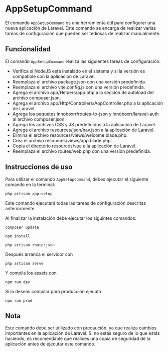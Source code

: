 # AppSetupCommand

El comando `AppSetupCommand` es una herramienta útil para configurar una nueva aplicación de Laravel. Este comando se encarga de realizar varias tareas de configuración que pueden ser tediosas de realizar manualmente.

## Funcionalidad

El comando `AppSetupCommand` realiza las siguientes tareas de configuración:

 - Verifica si NodeJS está instalado en el sistema y si la versión es compatible con la aplicación de Laravel.
 - Reemplaza el archivo package.json con una versión predefinida.
 - Reemplaza el archivo vite.config.js con una versión predefinida.
 - Agrega el archivo app/Helpers/app.php a la sección de autoload del archivo composer.json.
 - Agrega el archivo app/Http/Controllers/AppController.php a la aplicación de Laravel.
 - Agrega los paquetes innoboxrr/routes-to-json y innoboxrr/laravel-auth al archivo composer.json.
 - Agrega los archivos CSS y JS predefinidos a la aplicación de Laravel.
 - Agrega el archivo resources/json/nav.json a la aplicación de Laravel.
 - Elimina el archivo resources/views/welcome.blade.php.
 - Crea el archivo resources/views/app.blade.php.
 - Copia el directorio resources/vue a la aplicación de Laravel.
 - Reemplaza el archivo routes/web.php con una versión predefinida.


## Instrucciones de uso

Para utilizar el comando `AppSetupCommand`, debes ejecutar el siguiente comando en la terminal:

`php artisan app:setup`


Este comando ejecutará todas las tareas de configuración descritas anteriormente.

Al finalizar la instalación debe ejecutar los siguintes comandos:

`composer update`

`npm install`

`php artisan route:json`

Después arranca el servidor con

`php artisan serve`

Y compila los assets con

`npm run dev`

Si lo deseas compilar para producción ejecuta

`npm run prod`

## Nota

Este comando debe ser utilizado con precaución, ya que realiza cambios importantes en la aplicación de Laravel. Si no estás seguro de lo que estás haciendo, es recomendable que realices una copia de seguridad de la aplicación antes de ejecutar este comando.
